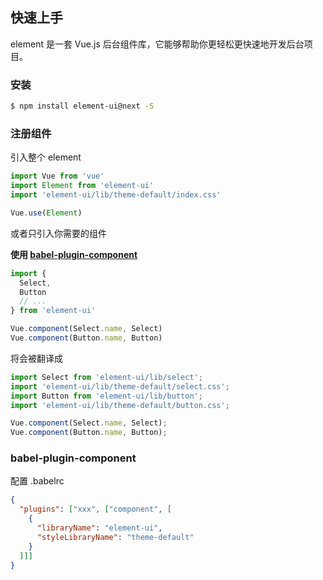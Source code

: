 ## 快速上手

element 是一套 Vue.js 后台组件库，它能够帮助你更轻松更快速地开发后台项目。

### 安装

```bash
$ npm install element-ui@next -S
```

### 注册组件

引入整个 element

```javascript
import Vue from 'vue'
import Element from 'element-ui'
import 'element-ui/lib/theme-default/index.css'

Vue.use(Element)
```

或者只引入你需要的组件

**使用 [babel-plugin-component](https://github.com/QingWei-Li/babel-plugin-component)**

```javascript
import {
  Select,
  Button
  // ...
} from 'element-ui'

Vue.component(Select.name, Select)
Vue.component(Button.name, Button)
```

将会被翻译成

```javascript
import Select from 'element-ui/lib/select';
import 'element-ui/lib/theme-default/select.css';
import Button from 'element-ui/lib/button';
import 'element-ui/lib/theme-default/button.css';

Vue.component(Select.name, Select);
Vue.component(Button.name, Button);
```

### babel-plugin-component

配置 .babelrc

```json
{
  "plugins": ["xxx", ["component", [
    {
      "libraryName": "element-ui",
      "styleLibraryName": "theme-default"
    }
  ]]]
}
```
